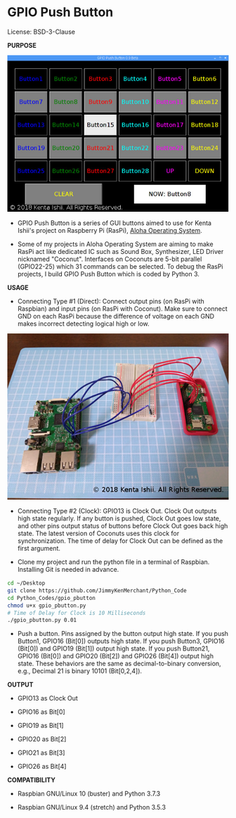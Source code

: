 # GPIO Push Button

License: BSD-3-Clause

**PURPOSE**

![Screenshot - #1](images/screenshot_1.jpg "Sreenshot of GPIO Push Button")

* GPIO Push Button is a series of GUI buttons aimed to use for Kenta Ishii's project on Raspberry Pi (RasPi), [Aloha Operating System](https://github.com/JimmyKenMerchant/RaspberryPi).

* Some of my projects in Aloha Operating System are aiming to make RasPi act like dedicated IC such as Sound Box, Synthesizer, LED Driver nicknamed "Coconut". Interfaces on Coconuts are 5-bit parallel (GPIO22-25) which 31 commands can be selected. To debug the RasPi projects, I build GPIO Push Button which is coded by Python 3.

**USAGE**

* Connecting Type #1 (Direct): Connect output pins (on RasPi with Raspbian) and input pins (on RasPi with Coconut). Make sure to connect GND on each RasPi because the difference of voltage on each GND makes incorrect detecting logical high or low.

![Example of Connecting Type #1](images/connecting_1.jpg "Type #1 (Direct): RasPi 2B with Raspbian for GPIO Push Button and RasPi Zero W with Aloha Operating System Bridged by A Breadboard")

* Connecting Type #2 (Clock): GPIO13 is Clock Out. Clock Out outputs high state regularly. If any button is pushed, Clock Out goes low state, and other pins output status of buttons before Clock Out goes back high state. The latest version of Coconuts uses this clock for synchronization. The time of delay for Clock Out can be defined as the first argument.

* Clone my project and run the python file in a terminal of Raspbian. Installing Git is needed in advance.

```bash
cd ~/Desktop
git clone https://github.com/JimmyKenMerchant/Python_Code
cd Python_Codes/gpio_pbutton
chmod u+x gpio_pbutton.py
# Time of Delay for Clock is 10 Milliseconds
./gpio_pbutton.py 0.01
```

* Push a button. Pins assigned by the button output high state. If you push Button1, GPIO16 (Bit[0]) outputs high state. If you push Button3, GPIO16 (Bit[0]) and GPIO19 (Bit[1]) output high state. If you push Button21, GPIO16 (Bit[0]) and GPIO20 (Bit[2]) and GPIO26 (Bit[4]) output high state. These behaviors are the same as decimal-to-binary conversion, e.g., Decimal 21 is binary 10101 (Bit[0,2,4]).

**OUTPUT**

* GPIO13 as Clock Out

* GPIO16 as Bit[0]

* GPIO19 as Bit[1]

* GPIO20 as Bit[2]

* GPIO21 as Bit[3]

* GPIO26 as Bit[4]

**COMPATIBILITY**

* Raspbian GNU/Linux 10 (buster) and Python 3.7.3

* Raspbian GNU/Linux 9.4 (stretch) and Python 3.5.3
